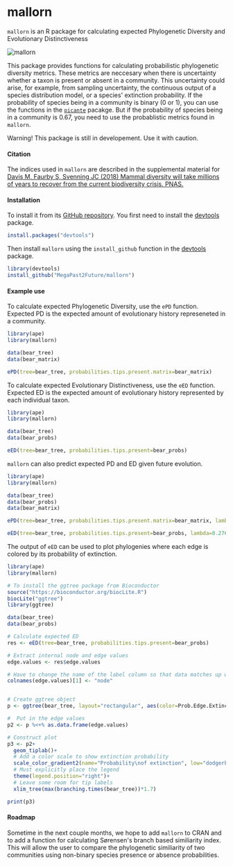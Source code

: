 # mallorn
`mallorn` is an R package for calculating expected Phylogenetic Diversity and Evolutionary Distinctiveness

![mallorn](https://user-images.githubusercontent.com/31075082/33756280-059d7e6a-dbf5-11e7-9735-e9110da58421.png)

This package provides functions for calculating probabilistic phylogenetic diversity metrics. These metrics are neccesary when there is uncertainty whether a taxon is present or absent in a community. This uncertainty could arise, for example, from sampling uncertainty, the continuous output of a species distribution model, or a species' extinction probability. If the probability of species being in a community is binary (0 or 1), you can use the functions in the [`picante`](https://cran.r-project.org/web/packages/picante/index.html) pacakge. But if the probability of species being in a community is 0.67, you need to use the probablistic metrics found in `mallorn`.

Warning! This package is still in developement. Use it with caution.

#### Citation

The indices used in `mallorn` are described in the supplemental material for [Davis M, Faurby S, Svenning JC (2018) Mammal diversity will take millions of years to recover from the current biodiversity crisis. PNAS.](http://www.pnas.org/content/early/2018/10/09/1804906115)


#### Installation

To install it from its
[GitHub repository](https://github.com/MegaPast2Future/mallorn). You first need to
install the [devtools](https://github.com/hadley/devtools) package.

```r
install.packages("devtools")
```

Then install `mallorn` using the `install_github` function in the
[devtools](https://github.com/hadley/devtools) package.

```r
library(devtools)
install_github("MegaPast2Future/mallorn")
```

#### Example use

To calculate expected Phylogenetic Diversity, use the `ePD` function. Expected PD is the expected amount of evolutionary history represeneted in a community.

```r
library(ape)
library(mallorn)

data(bear_tree)
data(bear_matrix)

ePD(tree=bear_tree, probabilities.tips.present.matrix=bear_matrix)
```


To calculate expected Evolutionary Distinctiveness, use the `eED` function. Expected ED is the expected amount of evolutionary history represented by each individual taxon.

```r
library(ape)
library(mallorn)

data(bear_tree)
data(bear_probs)

eED(tree=bear_tree, probabilities.tips.present=bear_probs)
```


`mallorn` can also predict expected PD and ED given future evolution.

```r
library(ape)
library(mallorn)

data(bear_tree)
data(bear_probs)
data(bear_matrix)

ePD(tree=bear_tree, probabilities.tips.present.matrix=bear_matrix, lambda=0.276, mu=0.272, tMa=2)

eED(tree=bear_tree, probabilities.tips.present=bear_probs, lambda=0.276, mu=0.272, tMa=2)
```


The output of `eED` can be used to plot phylogenies where each edge is colored by its probability of extinction.

```r
library(ape)
library(mallorn)

# To install the ggtree package from Bioconductor
source("https://bioconductor.org/biocLite.R")
biocLite("ggtree")
library(ggtree)

data(bear_tree)
data(bear_probs)

# Calculate expected ED
res <- eED(tree=bear_tree, probabilities.tips.present=bear_probs)

# Extract internal node and edge values
edge.values <- res$edge.values

# Have to change the name of the label column so that data matches up with ggtree
colnames(edge.values)[1] <- "node"


# Create ggtree object
p <- ggtree(bear_tree, layout="rectangular", aes(color=Prob.Edge.Extinct.t), size=1)

#  Put in the edge values
p2 <- p %<+% as.data.frame(edge.values)

# Construct plot
p3 <- p2+
  geom_tiplab()+
  # Add a color scale to show extinction probability
  scale_color_gradient2(name="Probability\nof extinction", low="dodgerblue2", mid="bisque", high="red1", midpoint=.50, guide="colorbar")+
  # Must explicitly place the legend
  theme(legend.position="right")+
  # Leave some room for tip labels
  xlim_tree(max(branching.times(bear_tree))*1.7)

print(p3)
```

#### Roadmap 

Sometime in the next couple months, we hope to add `mallorn` to CRAN and to add a function for calculating Sørensen's branch based similiarity index. This will allow the user to compare the phylogenetic similiarity of two communities using non-binary species presence or absence probabilities. 
